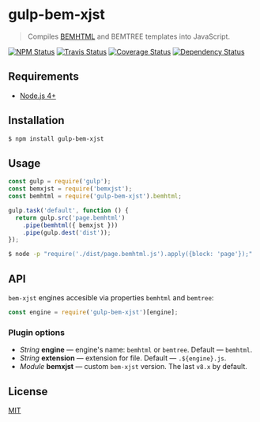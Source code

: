 # gulp-bem-xjst

> Compiles [BEMHTML](http://en.bem.info/technology/bemhtml/v2/reference/) and BEMTREE templates into JavaScript.

[![NPM Status][npm-img]][npm]
[![Travis Status][test-img]][travis]
[![Coverage Status][coverage-img]][coveralls]
[![Dependency Status][david-img]][david]

[npm]:          https://www.npmjs.org/package/gulp-bem-xjst
[npm-img]:      https://img.shields.io/npm/v/gulp-bem-xjst.svg
[travis]:       https://travis-ci.org/gulp-bem/gulp-bem-xjst
[test-img]:     https://img.shields.io/travis/gulp-bem/gulp-bem-xjst.svg?label=tests
[coveralls]:    https://coveralls.io/r/gulp-bem/gulp-bem-xjst
[coverage-img]: https://img.shields.io/coveralls/gulp-bem/gulp-bem-xjst.svg
[david]:        https://david-dm.org/gulp-bem/gulp-bem-xjst
[david-img]:    https://img.shields.io/david/gulp-bem/gulp-bem-xjst.svg

## Requirements

* [Node.js 4+](https://nodejs.org/en/)

## Installation

```sh
$ npm install gulp-bem-xjst
```

## Usage

```js
const gulp = require('gulp');
const bemxjst = require('bemxjst');
const bemhtml = require('gulp-bem-xjst').bemhtml;

gulp.task('default', function () {
  return gulp.src('page.bemhtml')
    .pipe(bemhtml({ bemxjst }))
    .pipe(gulp.dest('dist'));
});
```

```sh
$ node -p "require('./dist/page.bemhtml.js').apply({block: 'page'});"
```

## API

`bem-xjst` engines accesible via properties `bemhtml` and `bemtree`:
```js
const engine = require('gulp-bem-xjst')[engine];
```

### Plugin options

* *String* **engine** — engine's name: `bemhtml` or `bemtree`. Default — `bemhtml`.
* *String* **extension** — extension for file. Default — `.${engine}.js`.
* *Module* **bemxjst** — custom `bem-xjst` version. The last `v8.x` by default.

## License

[MIT](./LICENSE)
